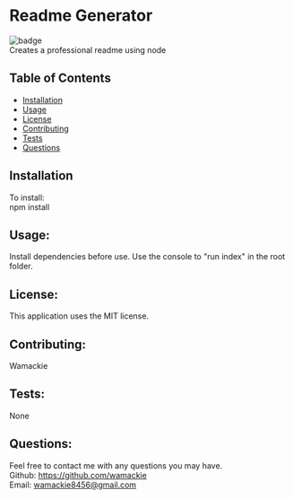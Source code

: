 # Readme Generator
![badge](https://img.shields.io/badge/license-MIT-yellowgreen)<br>
Creates a professional readme using node
    
## Table of Contents
* [Installation](#installation)
* [Usage](#usage)
* [License](#license)
* [Contributing](#contributing)
* [Tests](#tests)
* [Questions](#questions)
    
## Installation
To install:<br>
npm install
    
## Usage:
Install dependencies before use. Use the console to "run index" in the root folder.
    
## License:
This application uses the MIT license.
    
## Contributing:
Wamackie
    
## Tests:
None
    
## Questions:
Feel free to contact me with any questions you may have.<br>
Github: https://github.com/wamackie<br>
Email: wamackie8456@gmail.com

